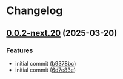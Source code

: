 # Changelog

## [0.0.2-next.20](https://github.com/obany/changelog/compare/package-b-0.0.1-next.20...package-b-0.0.2-next.20) (2025-03-20)


### Features

* initial commit ([b9378bc](https://github.com/obany/changelog/commit/b9378bc2766ab8c0f693c839d37e3e345eadde71))
* initial commit ([6d7e83e](https://github.com/obany/changelog/commit/6d7e83e5be444b7e470a04771efce6cb8de1ac4f))
